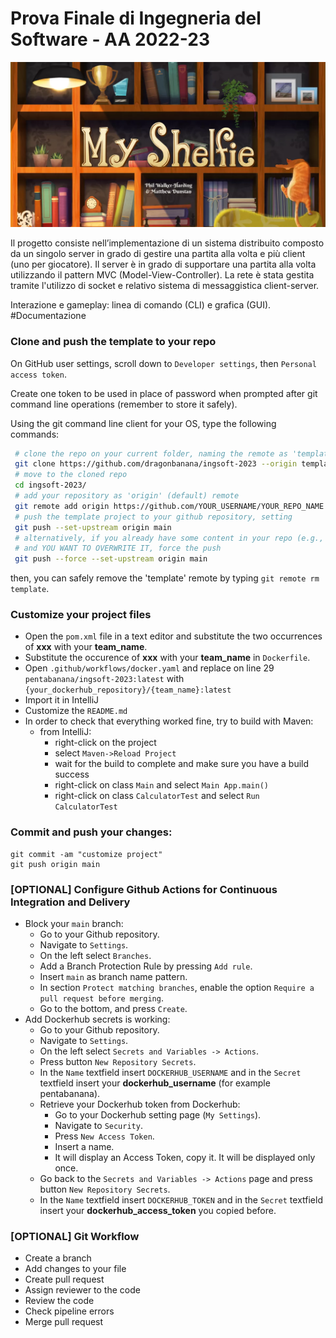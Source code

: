 # Prova Finale di Ingegneria del Software - AA 2022-23
![alt text](src/main/resources/images/Publisher_material/myshelfie.png)

Il progetto consiste nell’implementazione di un sistema distribuito composto da un singolo server in grado di gestire una partita alla volta e più client (uno per giocatore). Il server è in grado di supportare una partita alla volta utilizzando il pattern MVC (Model-View-Controller).
La rete è stata gestita tramite l'utilizzo di socket e relativo sistema di messaggistica client-server.

Interazione e gameplay: linea di comando (CLI) e grafica (GUI).
#Documentazione

### Clone and push the template to your repo

On GitHub user settings, scroll down to `Developer settings`, then `Personal access token`.

Create one token to be used in place of password when prompted after git command line operations (remember to store it safely).

Using the git command line client for your OS, type the following commands:

```bash
 # clone the repo on your current folder, naming the remote as 'template'
 git clone https://github.com/dragonbanana/ingsoft-2023 --origin template
 # move to the cloned repo
 cd ingsoft-2023/
 # add your repository as 'origin' (default) remote
 git remote add origin https://github.com/YOUR_USERNAME/YOUR_REPO_NAME
 # push the template project to your github repository, setting
 git push --set-upstream origin main
 # alternatively, if you already have some content in your repo (e.g., a README)
 # and YOU WANT TO OVERWRITE IT, force the push
 git push --force --set-upstream origin main

```

then, you can safely remove the 'template' remote by typing `git remote rm template`.

### Customize your project files

- Open the `pom.xml` file in a text editor and substitute the two occurrences of **xxx** with your **team_name**.
- Substitute the occurence of **xxx** with your **team_name** in `Dockerfile`.
- Open `.github/workflows/docker.yaml` and replace on line 29 `pentabanana/ingsoft-2023:latest` with `{your_dockerhub_repository}/{team_name}:latest`
- Import it in IntelliJ
- Customize the `README.md`
- In order to check that everything worked fine, try to build with Maven:
    - from IntelliJ:
        - right-click on the project
        - select `Maven->Reload Project`
        - wait for the build to complete and make sure you have a build success
        - right-click on class `Main` and select `Main App.main()`
        - right-click on class `CalculatorTest` and select `Run CalculatorTest`

### Commit and push your changes:

```
git commit -am "customize project"
git push origin main
```

### [OPTIONAL] Configure Github Actions for Continuous Integration and Delivery

- Block your `main` branch:
    - Go to your Github repository.
    - Navigate to `Settings`.
    - On the left select `Branches`.
    - Add a Branch Protection Rule by pressing `Add rule`.
    - Insert `main` as branch name pattern.
    - In section `Protect matching branches`, enable the option `Require a pull request before merging`.
    - Go to the bottom, and press `Create`.
- Add Dockerhub secrets is working:
    - Go to your Github repository.
    - Navigate to `Settings`.
    - On the left select `Secrets and Variables -> Actions`.
    - Press button `New Repository Secrets`.
    - In the `Name` textfield insert `DOCKERHUB_USERNAME` and in the `Secret` textfield insert your **dockerhub_username** (for example pentabanana).
    - Retrieve your Dockerhub token from Dockerhub:
        - Go to your Dockerhub setting page (`My Settings`).
        - Navigate to `Security`.
        - Press `New Access Token`.
        - Insert a name.
        - It will display an Access Token, copy it. It will be displayed only once.
    - Go back to the `Secrets and Variables -> Actions` page and press button `New Repository Secrets`.
    - In the `Name` textfield insert `DOCKERHUB_TOKEN` and in the `Secret` textfield insert your **dockerhub_access_token** you copied before.

### [OPTIONAL] Git Workflow

- Create a branch
- Add changes to your file
- Create pull request
- Assign reviewer to the code
- Review the code
- Check pipeline errors
- Merge pull request
